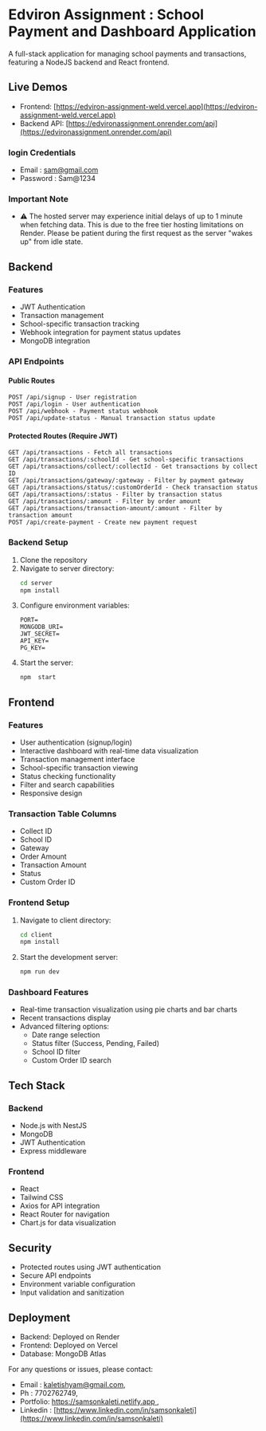 # Edviron Assignment : School Payment and Dashboard Application

A full-stack application for managing school payments and transactions, featuring a NodeJS backend and React frontend.

## Live Demos
- Frontend: [https://edviron-assignment-weld.vercel.app](https://edviron-assignment-weld.vercel.app)
- Backend API: [https://edvironassignment.onrender.com/api](https://edvironassignment.onrender.com/api)

### login Credentials
 - Email : sam@gmail.com
 - Password : Sam@1234

### Important Note
- ⚠️ The hosted server may experience initial delays of up to 1 minute when fetching data. This is due to the free tier hosting limitations on Render. Please be patient during the first request as the server "wakes up" from idle state.



## Backend


### Features
- JWT Authentication
- Transaction management
- School-specific transaction tracking
- Webhook integration for payment status updates
- MongoDB integration

### API Endpoints

#### Public Routes
```
POST /api/signup - User registration
POST /api/login - User authentication
POST /api/webhook - Payment status webhook
POST /api/update-status - Manual transaction status update
```

#### Protected Routes (Require JWT)
```
GET /api/transactions - Fetch all transactions
GET /api/transactions/:schoolId - Get school-specific transactions
GET /api/transactions/collect/:collectId - Get transactions by collect ID
GET /api/transactions/gateway/:gateway - Filter by payment gateway
GET /api/transactions/status/:customOrderId - Check transaction status
GET /api/transactions/:status - Filter by transaction status
GET /api/transactions/:amount - Filter by order amount
GET /api/transactions/transaction-amount/:amount - Filter by transaction amount
POST /api/create-payment - Create new payment request
```

### Backend Setup

1. Clone the repository
2. Navigate to server directory:
   ```bash
   cd server
   npm install
   ```
3. Configure environment variables:
   ```
   PORT=
   MONGODB_URI=
   JWT_SECRET=
   API_KEY=
   PG_KEY=
   ```
4. Start the server:
   ```bash
   npm  start
   ```

## Frontend

### Features
- User authentication (signup/login)
- Interactive dashboard with real-time data visualization
- Transaction management interface
- School-specific transaction viewing
- Status checking functionality
- Filter and search capabilities
- Responsive design

### Transaction Table Columns
- Collect ID
- School ID
- Gateway
- Order Amount
- Transaction Amount
- Status
- Custom Order ID

### Frontend Setup

1. Navigate to client directory:
   ```bash
   cd client
   npm install
   ```
2. Start the development server:
   ```bash
   npm run dev
   ```

### Dashboard Features
- Real-time transaction visualization using pie charts and bar charts
- Recent transactions display
- Advanced filtering options:
  - Date range selection
  - Status filter (Success, Pending, Failed)
  - School ID filter
  - Custom Order ID search

## Tech Stack

### Backend
- Node.js with NestJS
- MongoDB
- JWT Authentication
- Express middleware

### Frontend
- React
- Tailwind CSS
- Axios for API integration
- React Router for navigation
- Chart.js for data visualization

## Security
- Protected routes using JWT authentication
- Secure API endpoints
- Environment variable configuration
- Input validation and sanitization

## Deployment
- Backend: Deployed on Render
- Frontend: Deployed on Vercel
- Database: MongoDB Atlas

For any questions or issues, please contact: 
- Email : kaletishyam@gmail.com, 
- Ph : 7702762749,
- Portfolio: [https://samsonkaleti.netlify.app ](https://samsonkaleti.netlify.app ),
- Linkedin : [https://www.linkedin.com/in/samsonkaleti](https://www.linkedin.com/in/samsonkaleti)
